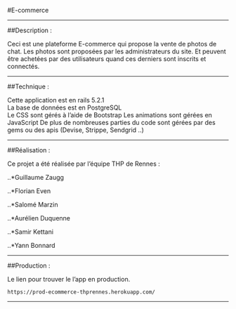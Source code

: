 #E-commerce 
___ 

##Description : 

Ceci est une plateforme E-commerce qui propose la vente de photos de chat. Les photos sont proposées par les administrateurs du site. Et peuvent être achetées par des utilisateurs quand ces derniers sont inscrits et connectés. 
___
 
##Technique : 

Cette application est en rails 5.2.1  
La base de données est en PostgreSQL  
Le CSS sont gérés à l’aide de Bootstrap 
Les animations sont gérées en JavaScript 
De plus de nombreuses parties du code sont gérées par des gems ou des apis (Devise, Strippe, Sendgrid ..) 
___

##Réalisation : 

Ce projet a été réalisée par l’équipe THP de Rennes :  

..*Guillaume Zaugg 

..*Florian Even 

..*Salomé Marzin 

..*Aurélien Duquenne 

..*Samir Kettani 

..*Yann Bonnard 

___ 

##Production : 

Le lien pour trouver le l’app en production. 

`https://prod-ecommerce-thprennes.herokuapp.com/ `
___